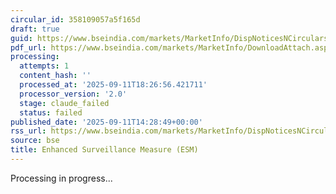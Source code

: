 ```yaml
---
circular_id: 358109057a5f165d
draft: true
guid: https://www.bseindia.com/markets/MarketInfo/DispNoticesNCirculars.aspx?Noticeid={84FA5717-531D-4146-B187-E60A61148D5B}&noticeno=20250911-83&dt=09/11/2025&icount=83&totcount=91&flag=0
pdf_url: https://www.bseindia.com/markets/MarketInfo/DownloadAttach.aspx?id=20250911-83&attachedId=5aaff62f-08d7-4b3e-88ea-91141474fb57
processing:
  attempts: 1
  content_hash: ''
  processed_at: '2025-09-11T18:26:56.421711'
  processor_version: '2.0'
  stage: claude_failed
  status: failed
published_date: '2025-09-11T14:28:49+00:00'
rss_url: https://www.bseindia.com/markets/MarketInfo/DispNoticesNCirculars.aspx?Noticeid={84FA5717-531D-4146-B187-E60A61148D5B}&noticeno=20250911-83&dt=09/11/2025&icount=83&totcount=91&flag=0
source: bse
title: Enhanced Surveillance Measure (ESM)
---
```


Processing in progress...